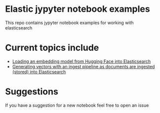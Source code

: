 # Elastic jypyter notebook examples
This repo contains jypyter notebook examples for working with elasticsearch

# Current topics include
- [Loading an embedding model from Hugging Face into Elasticsearch](https://github.com/jeffvestal/elastic_jupyter_notebooks/blob/main/load_embedding_model_from_hf_to_elastic.ipynb)
- [Generating vectors with an ingest pipeline as documents are ingested (stored) into Elasticsearch](https://github.com/jeffvestal/elastic_jupyter_notebooks/blob/main/generate_vectors_on_ingest_to_elastic.ipynb.ipynb)

# Suggestions
If you have a suggestion for a new notebook feel free to open an issue
